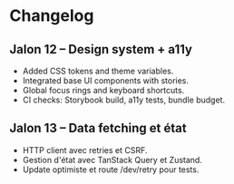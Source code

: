 # Changelog

## Jalon 12 – Design system + a11y
- Added CSS tokens and theme variables.
- Integrated base UI components with stories.
- Global focus rings and keyboard shortcuts.
- CI checks: Storybook build, a11y tests, bundle budget.

## Jalon 13 – Data fetching et état
- HTTP client avec retries et CSRF.
- Gestion d'état avec TanStack Query et Zustand.
- Update optimiste et route /dev/retry pour tests.
